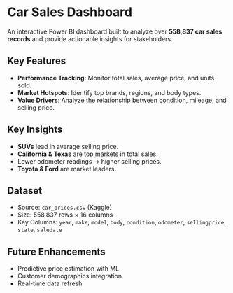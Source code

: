 # Car Sales Dashboard

An interactive Power BI dashboard built to analyze over **558,837 car sales records** and provide actionable insights for stakeholders.

## Key Features
- **Performance Tracking**: Monitor total sales, average price, and units sold.
- **Market Hotspots**: Identify top brands, regions, and body types.
- **Value Drivers**: Analyze the relationship between condition, mileage, and selling price.

## Key Insights
- **SUVs** lead in average selling price.
- **California & Texas** are top markets in total sales.
- Lower odometer readings → higher selling prices.
- **Toyota & Ford** are market leaders.

## Dataset
- Source: `car_prices.csv` (Kaggle)
- Size: 558,837 rows × 16 columns
- Key Columns: `year`, `make`, `model`, `body`, `condition`, `odometer`, `sellingprice`, `state`, `saledate`

## Future Enhancements
- Predictive price estimation with ML
- Customer demographics integration
- Real-time data refresh

